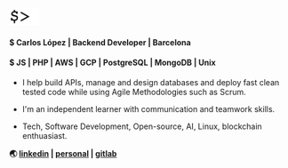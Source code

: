 <img src="cursor.gif" height="30" /> 

#### $ Carlos López | Backend Developer | Barcelona

#### $ JS | PHP | AWS | GCP | PostgreSQL | MongoDB | Unix

* I help build APIs, manage and design databases and deploy fast clean tested code while using Agile Methodologies such as Scrum.

* I'm an independent learner with communication and teamwork skills.

* Tech, Software Development, Open-source, AI, Linux, blockchain enthuasiast.

**🌏 [linkedin](https://www.linkedin.com/in/celopez12) | [personal](https://clopez7.github.io) | [gitlab](https://www.gitlab.com/clopez12)**

